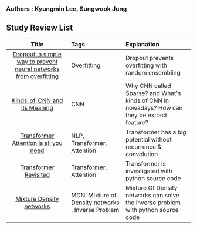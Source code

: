 ### Authors : Kyungmin Lee, Sungwook Jung

## Study Review List
|Title|Tags|Explanation|
|:------:|:---|:---|
|[Dropout: a simple way to prevent neural networks from overfitting](https://github.com/klee30810/ML-Study/blob/main/DL/Dropout%20A%20Simple%20Way%20to%20Prevent%20Neural%20Networks%20overfitting.md)|Overfitting|Dropout prevents overfitting with random ensembling|
|[Kinds_of_CNN and its Meaning](https://github.com/klee30810/ML-Study/blob/main/DL/Kinds_of_CNN%20and%20its%20Mean%20.md)|CNN|Why CNN called Sparse? and What's kinds of CNN in nowadays? How can they be extract feature?|
|[Transformer Attention is all you need](https://github.com/klee30810/ML-Study/blob/main/DL/Transformer%20Attention%20is%20All%20You%20Need.md)|NLP, Transformer, Attention|Transformer has a big potential without recurrence & convolution|
|[Transformer Revisited](https://github.com/klee30810/ML-Study/blob/main/DL/Transformer%20Revisited.md)|Transformer, Attention|Transformer is investigated with python source code|
|[Mixture Density networks](https://github.com/klee30810/ML-Study/blob/main/DL/Mixture%20Of%20Density%20Model/Mixture%20Of%20Density%20Model.md)|MDN, Mixture of Density networks , Inverse Problem |Mixture Of Density networks can solve the inverse problem with python source code|


